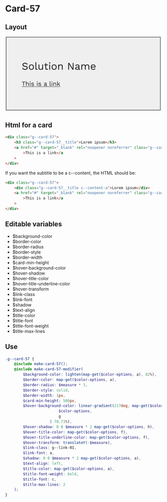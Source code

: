 # Card-57

## Layout

![alt text][card-57]

[card-57]: /src/img/global-components/card/card-57.jpg

## Html for a card

```html
<div class="g--card-57">
    <h3 class="g--card-57__title">Lorem ipsum</h3>
    <a href="#" target="_blank" rel="noopener noreferrer" class="g--card-57__link"
        >This is a link</a
    >
</div>
```

If you want the subtitle to be a c--content, the HTML should be:

```html
<div class="g--card-57">
    <div class="g--card-57__title c--content-a">Lorem ipsum</div>
    <a href="#" target="_blank" rel="noopener noreferrer" class="g--card-57__link"
        >This is a link</a
    >
</div>
```

## Editable variables

-   $background-color
-   $border-color
-   $border-radius
-   $border-style
-   $border-width
-   $card-min-height
-   $hover-background-color
-   $hover-shadow
-   $hover-title-color
-   $hover-title-underline-color
-   $hover-transform
-   $link-class
-   $link-font
-   $shadow
-   $text-align
-   $title-color
-   $title-font
-   $title-font-weight
-   $title-max-lines

## Use

```scss
.g--card-57 {
    @include make-card-57();
    @include make-card-57-modifier(
        $background-color: lighten(map-get($color-options, a), 82%),
        $border-color: map-get($color-options, a),
        $border-radius: $measure * 3,
        $border-style: solid,
        $border-width: 1px,
        $card-min-height: 500px,
        $hover-background-color: linear-gradient(217deg, map-get($color-options, e), map-get(
                        $color-options,
                        g
                    ) 70.71%),
        $hover-shadow: 0 0 $measure * 2 map-get($color-options, h),
        $hover-title-color: map-get($color-options, f),
        $hover-title-underline-color: map-get($color-options, f),
        $hover-transform: translateY(-$measure),
        $link-class: g--link-01,
        $link-font: a,
        $shadow: 0 0 $measure * 2 map-get($color-options, a),
        $text-align: left,
        $title-color: map-get($color-options, a),
        $title-font-weight: bold,
        $title-font: c,
        $title-max-lines: 2
    );
}
```
